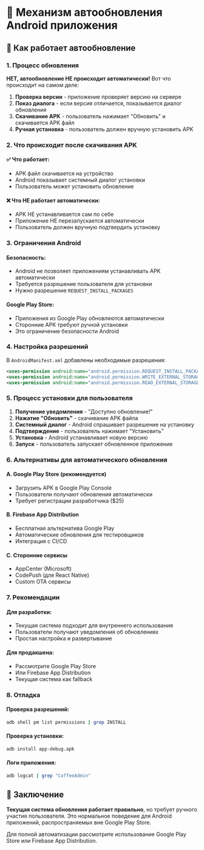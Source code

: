 # 📱 Механизм автообновления Android приложения

## 🔄 Как работает автообновление

### 1. Процесс обновления

**НЕТ, автообновление НЕ происходит автоматически!** Вот что происходит на самом деле:

1. **Проверка версии** - приложение проверяет версию на сервере
2. **Показ диалога** - если версия отличается, показывается диалог обновления
3. **Скачивание APK** - пользователь нажимает "Обновить" и скачивается APK файл
4. **Ручная установка** - пользователь должен вручную установить APK

### 2. Что происходит после скачивания APK

#### ✅ Что работает:
- APK файл скачивается на устройство
- Android показывает системный диалог установки
- Пользователь может установить обновление

#### ❌ Что НЕ работает автоматически:
- APK НЕ устанавливается сам по себе
- Приложение НЕ перезапускается автоматически
- Пользователь должен вручную подтвердить установку

### 3. Ограничения Android

#### Безопасность:
- Android не позволяет приложениям устанавливать APK автоматически
- Требуется разрешение пользователя для установки
- Нужно разрешение `REQUEST_INSTALL_PACKAGES`

#### Google Play Store:
- Приложения из Google Play обновляются автоматически
- Сторонние APK требуют ручной установки
- Это ограничение безопасности Android

### 4. Настройка разрешений

В `AndroidManifest.xml` добавлены необходимые разрешения:

```xml
<uses-permission android:name="android.permission.REQUEST_INSTALL_PACKAGES" />
<uses-permission android:name="android.permission.WRITE_EXTERNAL_STORAGE" />
<uses-permission android:name="android.permission.READ_EXTERNAL_STORAGE" />
```

### 5. Процесс установки для пользователя

1. **Получение уведомления** - "Доступно обновление!"
2. **Нажатие "Обновить"** - скачивание APK файла
3. **Системный диалог** - Android спрашивает разрешение на установку
4. **Подтверждение** - пользователь нажимает "Установить"
5. **Установка** - Android устанавливает новую версию
6. **Запуск** - пользователь запускает обновленное приложение

### 6. Альтернативы для автоматического обновления

#### A. Google Play Store (рекомендуется)
- Загрузить APK в Google Play Console
- Пользователи получают обновления автоматически
- Требует регистрации разработчика ($25)

#### B. Firebase App Distribution
- Бесплатная альтернатива Google Play
- Автоматические обновления для тестировщиков
- Интеграция с CI/CD

#### C. Сторонние сервисы
- AppCenter (Microsoft)
- CodePush (для React Native)
- Custom OTA сервисы

### 7. Рекомендации

#### Для разработки:
- Текущая система подходит для внутреннего использования
- Пользователи получают уведомления об обновлениях
- Простая настройка и развертывание

#### Для продакшена:
- Рассмотрите Google Play Store
- Или Firebase App Distribution
- Текущая система как fallback

### 8. Отладка

#### Проверка разрешений:
```bash
adb shell pm list permissions | grep INSTALL
```

#### Проверка установки:
```bash
adb install app-debug.apk
```

#### Логи приложения:
```bash
adb logcat | grep "CoffeeAdmin"
```

## 🎯 Заключение

**Текущая система обновления работает правильно**, но требует ручного участия пользователя. Это нормальное поведение для Android приложений, распространяемых вне Google Play Store.

Для полной автоматизации рассмотрите использование Google Play Store или Firebase App Distribution.

